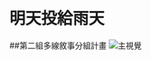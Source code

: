 # 明天投給雨天
##第二組多線敘事分組計畫
![主視覺](https://user-images.githubusercontent.com/96654086/149394302-019c0e46-0f89-4ca8-aff3-97dbfaef4d57.jpg)
